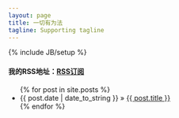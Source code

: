 ```yaml
---
layout: page
title: 一切有为法
tagline: Supporting tagline
---
```

{% include JB/setup %}

<h4>我的RSS地址：<a href="/atom.xml">RSS订阅</a></h4>

<ul class="posts">
  {% for post in site.posts %}
    <li><span>{{ post.date | date_to_string }}</span> &raquo; <a href="{{ BASE_PATH }}{{ post.url }}">{{ post.title }}</a></li>
  {% endfor %}
</ul>


